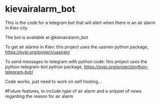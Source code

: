 # kievairalarm_bot
This is the code for a telegram bot that will alert when there is an air alarm in Kiev city

The bot is available at @kievairalarm_bot

To get air alarms in Kiev: 
  this project uses the uasiren python package, https://pypi.org/project/uasiren/

To send messages to telegram with python code:
  this project uses the python-telegram-bot python package, https://pypi.org/project/python-telegram-bot/


Code works, just need to work on self hosting...

#Future features, to include type of air alarm and a snippet of news regarding the reason for air alarm
